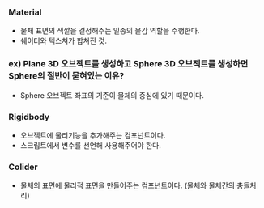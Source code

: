 ### Material
- 물체 표면의 색깔을 결정해주는 일종의 물감 역할을 수행한다.
- 쉐이더와 텍스쳐가 합쳐진 것.


### ex) Plane 3D 오브젝트를 생성하고 Sphere 3D 오브젝트를 생성하면 Sphere의 절반이 묻혀있는 이유?
- Sphere 오브젝트 좌표의 기준이 물체의 중심에 있기 때문이다.


### Rigidbody
- 오브젝트에 물리기능을 추가해주는 컴포넌트이다.
- 스크립트에서 변수를 선언해 사용해주어야 한다.

### Colider
- 물체의 표면에 물리적 표면을 만들어주는 컴포넌트이다. (물체와 물체간의 충돌처리)
